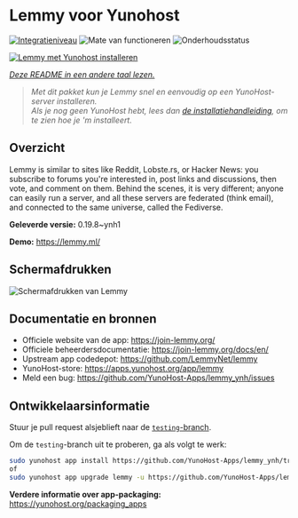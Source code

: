 <!--
NB: Deze README is automatisch gegenereerd door <https://github.com/YunoHost/apps/tree/master/tools/readme_generator>
Hij mag NIET handmatig aangepast worden.
-->

# Lemmy voor Yunohost

[![Integratieniveau](https://apps.yunohost.org/badge/integration/lemmy)](https://ci-apps.yunohost.org/ci/apps/lemmy/)
![Mate van functioneren](https://apps.yunohost.org/badge/state/lemmy)
![Onderhoudsstatus](https://apps.yunohost.org/badge/maintained/lemmy)

[![Lemmy met Yunohost installeren](https://install-app.yunohost.org/install-with-yunohost.svg)](https://install-app.yunohost.org/?app=lemmy)

*[Deze README in een andere taal lezen.](./ALL_README.md)*

> *Met dit pakket kun je Lemmy snel en eenvoudig op een YunoHost-server installeren.*  
> *Als je nog geen YunoHost hebt, lees dan [de installatiehandleiding](https://yunohost.org/install), om te zien hoe je 'm installeert.*

## Overzicht

Lemmy is similar to sites like Reddit, Lobste.rs, or Hacker News: you subscribe to forums you're interested in, post links and discussions, then vote, and comment on them. Behind the scenes, it is very different; anyone can easily run a server, and all these servers are federated (think email), and connected to the same universe, called the Fediverse.


**Geleverde versie:** 0.19.8~ynh1

**Demo:** <https://lemmy.ml/>

## Schermafdrukken

![Schermafdrukken van Lemmy](./doc/screenshots/screenshot1.webp)

## Documentatie en bronnen

- Officiele website van de app: <https://join-lemmy.org/>
- Officiele beheerdersdocumentatie: <https://join-lemmy.org/docs/en/>
- Upstream app codedepot: <https://github.com/LemmyNet/lemmy>
- YunoHost-store: <https://apps.yunohost.org/app/lemmy>
- Meld een bug: <https://github.com/YunoHost-Apps/lemmy_ynh/issues>

## Ontwikkelaarsinformatie

Stuur je pull request alsjeblieft naar de [`testing`-branch](https://github.com/YunoHost-Apps/lemmy_ynh/tree/testing).

Om de `testing`-branch uit te proberen, ga als volgt te werk:

```bash
sudo yunohost app install https://github.com/YunoHost-Apps/lemmy_ynh/tree/testing --debug
of
sudo yunohost app upgrade lemmy -u https://github.com/YunoHost-Apps/lemmy_ynh/tree/testing --debug
```

**Verdere informatie over app-packaging:** <https://yunohost.org/packaging_apps>
